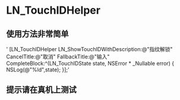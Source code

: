 # LN_TouchIDHelper

## 使用方法非常简单

'
    [LN_TouchIDHelper LN_ShowTouchIDWithDescription:@"指纹解锁" CancelTitle:@"取消" FallbackTitle:@"输入" CompleteBlock:^(LN_TouchIDState state, NSError * _Nullable error) {
        NSLog(@"%ld",state);
    }];'
    
## 提示请在真机上测试
